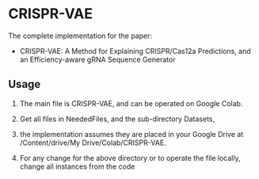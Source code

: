 # CRISPR-VAE

The complete implementation for the paper:

* CRISPR-VAE: A Method for Explaining CRISPR/Cas12a Predictions, and an Efficiency-aware gRNA Sequence Generator

## Usage
1. The main file is CRISPR-VAE, and can be operated on Google Colab.  

3. Get all files in NeededFiles, and the sub-directory Datasets,

5. the implementation assumes they are placed in your Google Drive at /Content/drive/My Drive/Colab/CRISPR-VAE.

7. For any change for the above directory or to operate the file locally, change all instances from the code

